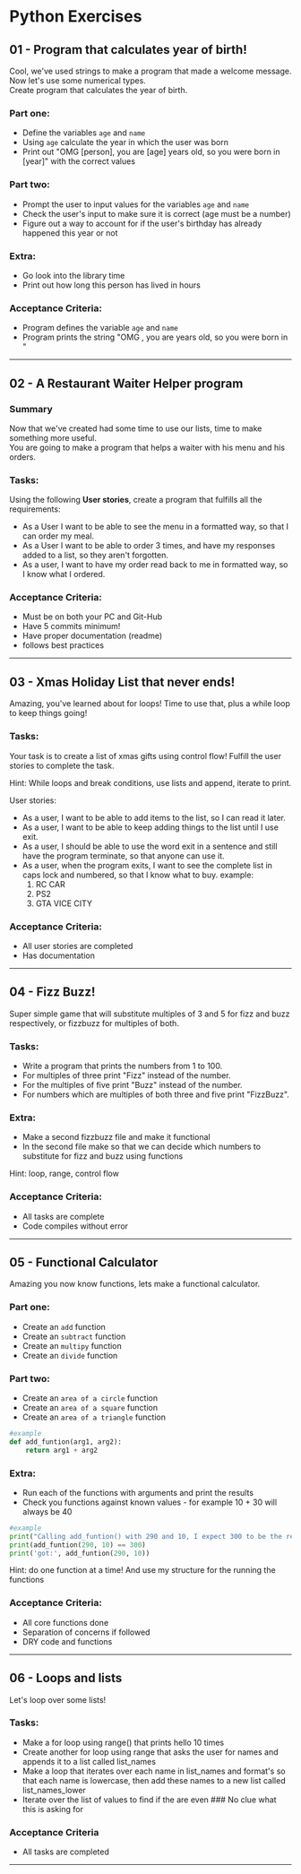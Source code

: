 # Python Exercises

## 01 - Program that calculates year of birth!
Cool, we've used strings to make a program that made a welcome message. Now let's use some numerical types.  
Create program that calculates the year of birth.

### Part one:
* Define the variables `age` and `name`
* Using `age` calculate the year in which the user was born
* Print out "OMG [person], you are [age] years old, so you were born in [year]" with the correct values

### Part two:
* Prompt the user to input values for the variables `age` and `name`
* Check the user's input to make sure it is correct (age must be a number)
* Figure out a way to account for if the user's birthday has already happened this year or not

### Extra:
* Go look into the library time
* Print out how long this person has lived in hours

### Acceptance Criteria: 
* Program defines the variable `age` and `name`
* Program prints the string "OMG <person>, you are <age> years old, so you were born in <year>"

--------------------------------------------------------

## 02 - A Restaurant Waiter Helper program

### Summary
Now that we've created had some time to use our lists, time to make something more useful.  
You are going to make a program that helps a waiter with his menu and his orders.

### Tasks:
Using the following **User stories**, create a program that fulfills all the requirements:  
* As a User I want to be able to see the menu in a formatted way, so that I can order my meal.
* As a User I want to be able to order 3 times, and have my responses added to a list, so they aren't forgotten.
* As a user, I want to have my order read back to me in formatted way, so I know what I ordered.

### Acceptance Criteria:
* Must be on both your PC and Git-Hub
* Have 5 commits minimum!
* Have proper documentation (readme)
* follows best practices

----------------------------------------------------------
## 03 - Xmas Holiday List that never ends!
Amazing, you've learned about for loops!
Time to use that, plus a while loop to keep things going!

### Tasks:
Your task is to create a list of xmas gifts using control flow!
Fulfill the user stories to complete the task.

Hint: While loops and break conditions, use lists and append, iterate to print.

User stories:
* As a user, I want to be able to add items to the list, so I can read it later.
* As a user, I want to be able to keep adding things to the list until I use exit.
* As a user, I should be able to use the word exit in a sentence and still have the program terminate, so that anyone can use it.
* As a user, when the program exits, I want to see the complete list in caps lock and numbered, so that I know what to buy. example:
  1. RC CAR
  2. PS2
  3. GTA VICE CITY

### Acceptance Criteria:

* All user stories are completed
* Has documentation

----------------------------------------------------------
## 04 - Fizz Buzz!
Super simple game that will substitute multiples of 3 and 5 for fizz and buzz respectively, or fizzbuzz for multiples of both.

### Tasks:
* Write a program that prints the numbers from 1 to 100.
* For multiples of three print "Fizz" instead of the number.
* For the multiples of five print "Buzz" instead of the number.
* For numbers which are multiples of both three and five print "FizzBuzz".

### Extra:
* Make a second fizzbuzz file and make it functional
* In the second file make so that we can decide which numbers to substitute for fizz and buzz using functions

Hint: loop, range, control flow

### Acceptance Criteria:
* All tasks are complete
* Code compiles without error

------------------------------------------------
## 05 - Functional Calculator
Amazing you now know functions, lets make a functional calculator.

### Part one:
* Create an `add` function
* Create an `subtract` function
* Create an `multipy` function
* Create an `divide` function

### Part two:
* Create an `area of a circle` function
* Create an `area of a square` function
* Create an `area of a triangle` function
```python
#example
def add_funtion(arg1, arg2):
    return arg1 + arg2
```

### Extra:
* Run each of the functions with arguments and print the results
* Check you functions against known values - for example 10 + 30 will always be 40

```python
#example
print("Calling add_funtion() with 290 and 10, I expect 300 to be the result")
print(add_funtion(290, 10) == 300)
print('got:', add_funtion(290, 10))
```

Hint: do one function at a time! And use my structure for the running the functions

### Acceptance Criteria:
* All core functions done
* Separation of concerns if followed
* DRY code and functions  

----------------------------------------------
## 06 - Loops and lists
Let's loop over some lists!

### Tasks:

* Make a for loop using range() that prints hello 10 times
* Create another for loop using range that asks the user for names and appends it to a list called list_names
* Make a loop that iterates over each name in list_names and format's so that each name is lowercase, then add these names to a new list called list_names_lower
* Iterate over the list of values to find if the are even ### No clue what this is asking for

### Acceptance Criteria
* All tasks are completed

---------------------------------------------------------------- 
